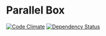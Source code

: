 # Parallel Box

[![Code Climate](https://codeclimate.com/github/nacyot/parallel-box.png)][cc]
[![Dependency Status](https://gemnasium.com/nacyot/parallel-box.svg)][gem]

[gem]: https://gemnasium.com/nacyot/parallel-box
[cc]: https://codeclimate.com/github/nacyot/parallel-box

